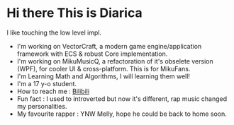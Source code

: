 # Hi there This is Diarica

I like touching the low level impl.

- I'm working on VectorCraft, a modern game engine/application framework with ECS & robust Core implementation. 
- I'm working on MikuMusicQ, a refactoration of it's obselete version (WPF), for cooler UI & cross-platform. This is for MikuFans.
- I'm Learning Math and Algorithms, I will learning them well!
- I'm a 17 y-o student.
- How to reach me : [Bilibili](https://space.bilibili.com/1268661715?spm_id_from=333.1296.0.0)
- Fun fact : I used to introverted but now it's different, rap music changed my personalities.
- My favourite rapper : YNW Melly, hope he could be back to home soon.
